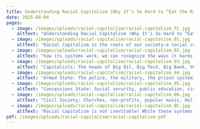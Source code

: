 ```yaml
---
title: Understanding Racial Capitalism (Why It’s So Hard to “Eat the Rich”)
date: 2025-08-04
pages:
  - image: /images/uploads/racial-capitalism/racial-capitalism_FC.jpg
    altText: "Understanding Racial Capitalism (Why It’s So Hard to “Eat the Rich”)"
  - image: /images/uploads/racial-capitalism/racial-capitalism_01.jpg
    altText: "Racial Capitalism is the roots of our society—a social construct built on inequality, exploitation, and racism. In this system, Capitalists—wealthy people who are overwhelmingly white—obtain their money and power from the exploitation and oppression of The People—working class and poor people of all races, but especially Black people and other people of color. This system is applied and upheld through The State: institutions, policies, and cultural practices that facilitate the accumulation of wealth and power for the Capitalists and suppress the desires and ability of The People to live freely (Figure 1). As consequences of this system playing out, our society today is deeply in crisis and the natural environment is suffering greatly. The worst of Racial Capitalism is powerful and destructive, but when we understand"
  - image: /images/uploads/racial-capitalism/racial-capitalism_02.jpg
    altText: "how its systems work, we can recognize the ways it harms us, and begin to build towards a more sustainable, loving, and just society. Figure 1: Layers of the Racial Capitalist State. A graphic showing concentric rings. The center-most ring is the Capitalists. Next is the Managerial State, then the Armed State, Concessions State, Civil Society, and finally, outside the rings is The People."
  - image: /images/uploads/racial-capitalism/racial-capitalism_03.jpg
    altText: "Capitalists: The heads of Big Oil, Big Tech, Big Bank, VC firms ... The very small ruling class upon whose interests and competition the system is based. Their massive wealths are obtained  through profiting off other people’s labor. Example: In 2023, Jeff Bezos’ net worth increased by $70 billion, or about ~$8 million/hour. The average Amazon employee makes $15/hour. Managerial State: The Federal Reserve, IRS, World Trade Organization ... The structures in place to maintain the functioning of The State and to protect it from economic crises, often caused by Capitalists acting in self-interested ways. Example: The federal government bailed out failing banks after the 2008 financial crisis but left many of The People to poverty."
  - image: /images/uploads/racial-capitalism/racial-capitalism_04.jpg
    altText: "Armed State: The police, the military, the prison system, ICE ... Violent force used by The State to maintainits power. Under Racial Capitalism, The State is the sole entity justified in using violence, violence it uses to dispossess The People of their land, resources, and labor to protectand serve the interests of the Capitalists. The Armed State promotes and relies on racist ideology to demonize and criminalize people of color in order to enforce a racial division of labor. Such divisions allow for the extreme exploitation of selected groups’ labor and keep The People turned against one another. Example: Our food systems are predicated on the exploitation of migrant workers. The constant threat of being deported by ICE puts people into vulnerable positions that the system is eager to profit from."
  - image: /images/uploads/racial-capitalism/racial-capitalism_05.jpg
    altText: "Concessions State: Social security, public education, civil rights ... Reforms to the system made by The State in response to the demands of The People. While crucial to improving the lives and conditions of the The People, reforms that don’t challenge the nature of the system are often co-opted to make Racial Capitalism feel more acceptable and friendly without fundamentally changing its power dynamics. Example: The government conceded a minimum wage to the workers movements of the 1930s but has since allowed wages to stagnate while Capitalist wealth has continued to increase inordinately. The Concessions State also prescribes the only legitimate avenues to express dissent (voting and emailing your representatives) and suppresses and vilifies all others (organized labor strikes or squatting)."
  - image: /images/uploads/racial-capitalism/racial-capitalism_06.jpg
    altText: "Civil Society: Churches, non-profits, popular music, Hollywood ... Ideas, beliefs, values, and culture that shape how we see ourselves, each other, and the wealthy. Although Civil Society is not controlled by The State, the institutions that constitute it are heavily influenced by the ideologies and forces of Racial Capitalism. Example: Many non-profits rely on grant funding from Capitalists’ charitable foundations. The rich even dictate how poor people can be helped. The People: You, me, our neighbors, the workers of the world ... The humans whose labor Racial Capitalism exploits. When The People come together with a shared understanding of their conditions, they can build the power needed to transform the systems they live under. Example: We far outnumber the Capitalists."
  - image: /images/uploads/racial-capitalism/racial-capitalism_BC.jpg
    altText: "Racial Capitalism is not inevitable! While these systems feel all-powerful, they are not natural—people created them and people will transform them. But we’ll only be able to do that by getting organized together. Link up with your friends, your neighbors, a local group, a formal organization, (just start somewhere!) to continue learning. Another society is possible, but we must imagine it and reach for it for ourselves. How are people already rethinking the structures of Racial Capitalism? There is a long history of people struggling against these forces. Let’s learn from them how to build our collective power! Recommended readings: Change Everything: Racial Capitalism and the Case for Abolition • Ruth Wilson Gilmore. Cooperation Jackson: Making Every Yard a Farm and Every Garage a Factory • Kali Akuno"
pdf: /images/uploads/racial-capitalism/racial-capitalism.pdf
---
```

